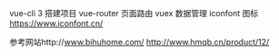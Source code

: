 vue-cli 3 搭建项目
vue-router 页面路由
vuex  数据管理
iconfont 图标   https://www.iconfont.cn/

参考网站http://www.bihuhome.com/
http://www.hmqb.cn/product/12/

